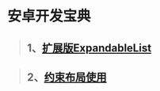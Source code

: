 # 安卓开发宝典
>## 1、[扩展版ExpandableList](https://github.com/samuelhuahui/OdyAndroidStore/wiki/ExpandableList)

>## 2、[约束布局使用](https://gold.xitu.io/entry/589461bd8d6d81006c4d7fe4)
